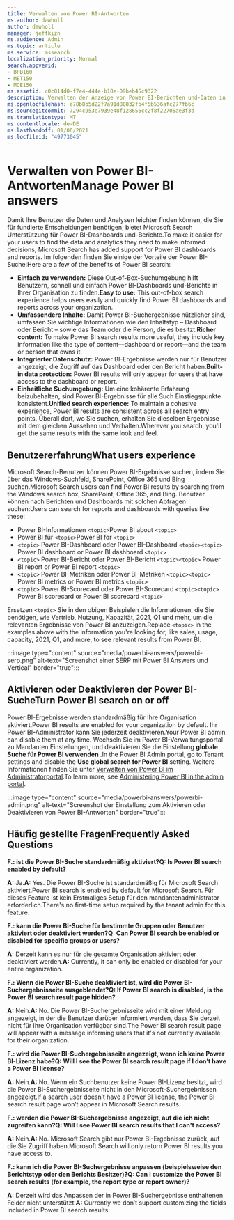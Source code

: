 ```yaml
---
title: Verwalten von Power BI-Antworten
ms.author: dawholl
author: dawholl
manager: jeffkizn
ms.audience: Admin
ms.topic: article
ms.service: mssearch
localization_priority: Normal
search.appverid:
- BFB160
- MET150
- MOE150
ms.assetid: c0c814d0-f7e4-444e-b18e-09beb45c9322
description: Verwalten der Anzeige von Power BI-Berichten und-Daten in Suchergebnissen
ms.openlocfilehash: e78b8b5d22f7a91d80832fb4f5b536afc277fb6c
ms.sourcegitcommit: 7294c953e7939e48f128656cc2f8f22705ae3f3d
ms.translationtype: MT
ms.contentlocale: de-DE
ms.lasthandoff: 01/06/2021
ms.locfileid: "49773045"
---
```

# <a name="manage-power-bi-answers"></a><span data-ttu-id="a53a7-103">Verwalten von Power BI-Antworten</span><span class="sxs-lookup"><span data-stu-id="a53a7-103">Manage Power BI answers</span></span>

<span data-ttu-id="a53a7-104">Damit Ihre Benutzer die Daten und Analysen leichter finden können, die Sie für fundierte Entscheidungen benötigen, bietet Microsoft Search Unterstützung für Power BI-Dashboards und-Berichte.</span><span class="sxs-lookup"><span data-stu-id="a53a7-104">To make it easier for your users to find the data and analytics they need to make informed decisions, Microsoft Search has added support for Power BI dashboards and reports.</span></span> <span data-ttu-id="a53a7-105">Im folgenden finden Sie einige der Vorteile der Power BI-Suche:</span><span class="sxs-lookup"><span data-stu-id="a53a7-105">Here are a few of the benefits of Power BI search:</span></span>

* <span data-ttu-id="a53a7-106">**Einfach zu verwenden:** Diese Out-of-Box-Suchumgebung hilft Benutzern, schnell und einfach Power BI-Dashboards und-Berichte in Ihrer Organisation zu finden.</span><span class="sxs-lookup"><span data-stu-id="a53a7-106">**Easy to use:** This out-of-box search experience helps users easily and quickly find Power BI dashboards and reports across your organization.</span></span>
* <span data-ttu-id="a53a7-107">**Umfassendere Inhalte:** Damit Power BI-Suchergebnisse nützlicher sind, umfassen Sie wichtige Informationen wie den Inhaltstyp – Dashboard oder Bericht – sowie das Team oder die Person, die es besitzt.</span><span class="sxs-lookup"><span data-stu-id="a53a7-107">**Richer content:** To make Power BI search results more useful, they include key information like the type of content—dashboard or report—and the team or person that owns it.</span></span>
* <span data-ttu-id="a53a7-108">**Integrierter Datenschutz:** Power BI-Ergebnisse werden nur für Benutzer angezeigt, die Zugriff auf das Dashboard oder den Bericht haben.</span><span class="sxs-lookup"><span data-stu-id="a53a7-108">**Built-in data protection:** Power BI results will only appear for users that have access to the dashboard or report.</span></span>
* <span data-ttu-id="a53a7-109">**Einheitliche Suchumgebung:** Um eine kohärente Erfahrung beizubehalten, sind Power BI-Ergebnisse für alle Such Einstiegspunkte konsistent.</span><span class="sxs-lookup"><span data-stu-id="a53a7-109">**Unified search experience:** To maintain a cohesive experience, Power BI results are consistent across all search entry points.</span></span> <span data-ttu-id="a53a7-110">Überall dort, wo Sie suchen, erhalten Sie dieselben Ergebnisse mit dem gleichen Aussehen und Verhalten.</span><span class="sxs-lookup"><span data-stu-id="a53a7-110">Wherever you search, you'll get the same results with the same look and feel.</span></span>

## <a name="what-users-experience"></a><span data-ttu-id="a53a7-111">Benutzererfahrung</span><span class="sxs-lookup"><span data-stu-id="a53a7-111">What users experience</span></span>

<span data-ttu-id="a53a7-112">Microsoft Search-Benutzer können Power BI-Ergebnisse suchen, indem Sie über das Windows-Suchfeld, SharePoint, Office 365 und Bing suchen.</span><span class="sxs-lookup"><span data-stu-id="a53a7-112">Microsoft Search users can find Power BI results by searching from the Windows search box, SharePoint, Office 365, and Bing.</span></span> <span data-ttu-id="a53a7-113">Benutzer können nach Berichten und Dashboards mit solchen Abfragen suchen:</span><span class="sxs-lookup"><span data-stu-id="a53a7-113">Users can search for reports and dashboards with queries like these:</span></span>

* <span data-ttu-id="a53a7-114">Power BI-Informationen `<topic>`</span><span class="sxs-lookup"><span data-stu-id="a53a7-114">Power BI about `<topic>`</span></span>
* <span data-ttu-id="a53a7-115">Power BI für `<topic>`</span><span class="sxs-lookup"><span data-stu-id="a53a7-115">Power BI for `<topic>`</span></span>
* <span data-ttu-id="a53a7-116">`<topic>` Power BI-Dashboard oder Power BI-Dashboard `<topic>`</span><span class="sxs-lookup"><span data-stu-id="a53a7-116">`<topic>` Power BI dashboard or Power BI dashboard `<topic>`</span></span>
* <span data-ttu-id="a53a7-117">`<topic>` Power BI-Bericht oder Power BI-Bericht `<topic>`</span><span class="sxs-lookup"><span data-stu-id="a53a7-117">`<topic>` Power BI report or Power BI report `<topic>`</span></span>
* <span data-ttu-id="a53a7-118">`<topic>` Power BI-Metriken oder Power BI-Metriken `<topic>`</span><span class="sxs-lookup"><span data-stu-id="a53a7-118">`<topic>` Power BI metrics or Power BI metrics `<topic>`</span></span>
* <span data-ttu-id="a53a7-119">`<topic>` Power BI-Scorecard oder Power BI-Scorecard `<topic>`</span><span class="sxs-lookup"><span data-stu-id="a53a7-119">`<topic>` Power BI scorecard or Power BI scorecard `<topic>`</span></span>

<span data-ttu-id="a53a7-120">Ersetzen `<topic>` Sie in den obigen Beispielen die Informationen, die Sie benötigen, wie Vertrieb, Nutzung, Kapazität, 2021, Q1 und mehr, um die relevanten Ergebnisse von Power BI anzuzeigen.</span><span class="sxs-lookup"><span data-stu-id="a53a7-120">Replace `<topic>` in the examples above with the information you're looking for, like sales, usage, capacity, 2021, Q1, and more, to see relevant results from Power BI.</span></span>

:::image type="content" source="media/powerbi-answers/powerbi-serp.png" alt-text="Screenshot einer SERP mit Power BI Answers und Vertical" border="true":::

## <a name="turn-power-bi-search-on-or-off"></a><span data-ttu-id="a53a7-122">Aktivieren oder Deaktivieren der Power BI-Suche</span><span class="sxs-lookup"><span data-stu-id="a53a7-122">Turn Power BI search on or off</span></span>

<span data-ttu-id="a53a7-123">Power BI-Ergebnisse werden standardmäßig für Ihre Organisation aktiviert.</span><span class="sxs-lookup"><span data-stu-id="a53a7-123">Power BI results are enabled for your organization by default.</span></span> <span data-ttu-id="a53a7-124">Ihr Power BI-Administrator kann Sie jederzeit deaktivieren.</span><span class="sxs-lookup"><span data-stu-id="a53a7-124">Your Power BI admin can disable them at any time.</span></span> <span data-ttu-id="a53a7-125">Wechseln Sie im Power BI-Verwaltungsportal zu Mandanten Einstellungen, und deaktivieren Sie die Einstellung **globale Suche für Power BI verwenden** .</span><span class="sxs-lookup"><span data-stu-id="a53a7-125">In the Power BI Admin portal, go to Tenant settings and disable the **Use global search for Power BI** setting.</span></span> <span data-ttu-id="a53a7-126">Weitere Informationen finden Sie unter [Verwalten von Power BI im Administratorportal](https://docs.microsoft.com/power-bi/admin/service-admin-portal#use-global-search-for-power-bi-preview).</span><span class="sxs-lookup"><span data-stu-id="a53a7-126">To learn more, see [Administering Power BI in the admin portal](https://docs.microsoft.com/power-bi/admin/service-admin-portal#use-global-search-for-power-bi-preview).</span></span>

:::image type="content" source="media/powerbi-answers/powerbi-admin.png" alt-text="Screenshot der Einstellung zum Aktivieren oder Deaktivieren von Power BI-Antworten" border="true":::

## <a name="frequently-asked-questions"></a><span data-ttu-id="a53a7-128">Häufig gestellte Fragen</span><span class="sxs-lookup"><span data-stu-id="a53a7-128">Frequently Asked Questions</span></span>

<span data-ttu-id="a53a7-129">**F.: ist die Power BI-Suche standardmäßig aktiviert?**</span><span class="sxs-lookup"><span data-stu-id="a53a7-129">**Q: Is Power BI search enabled by default?**</span></span>

<span data-ttu-id="a53a7-130">**A:** Ja.</span><span class="sxs-lookup"><span data-stu-id="a53a7-130">**A:** Yes.</span></span> <span data-ttu-id="a53a7-131">Die Power BI-Suche ist standardmäßig für Microsoft Search aktiviert.</span><span class="sxs-lookup"><span data-stu-id="a53a7-131">Power BI search is enabled by default for Microsoft Search.</span></span> <span data-ttu-id="a53a7-132">Für dieses Feature ist kein Erstmaliges Setup für den mandantenadministrator erforderlich.</span><span class="sxs-lookup"><span data-stu-id="a53a7-132">There's no first-time setup required by the tenant admin for this feature.</span></span>

<span data-ttu-id="a53a7-133">**F.: kann die Power BI-Suche für bestimmte Gruppen oder Benutzer aktiviert oder deaktiviert werden?**</span><span class="sxs-lookup"><span data-stu-id="a53a7-133">**Q: Can Power BI search be enabled or disabled for specific groups or users?**</span></span>

<span data-ttu-id="a53a7-134">**A:** Derzeit kann es nur für die gesamte Organisation aktiviert oder deaktiviert werden.</span><span class="sxs-lookup"><span data-stu-id="a53a7-134">**A:** Currently, it can only be enabled or disabled for your entire organization.</span></span>

<span data-ttu-id="a53a7-135">**F.: Wenn die Power BI-Suche deaktiviert ist, wird die Power BI-Suchergebnisseite ausgeblendet?**</span><span class="sxs-lookup"><span data-stu-id="a53a7-135">**Q: If Power BI search is disabled, is the Power BI search result page hidden?**</span></span>

<span data-ttu-id="a53a7-136">**A:** Nein.</span><span class="sxs-lookup"><span data-stu-id="a53a7-136">**A:** No.</span></span> <span data-ttu-id="a53a7-137">Die Power BI-Suchergebnisseite wird mit einer Meldung angezeigt, in der die Benutzer darüber informiert werden, dass Sie derzeit nicht für Ihre Organisation verfügbar sind.</span><span class="sxs-lookup"><span data-stu-id="a53a7-137">The Power BI search result page will appear with a message informing users that it's not currently available for their organization.</span></span>

<span data-ttu-id="a53a7-138">**F.: wird die Power BI-Suchergebnisseite angezeigt, wenn ich keine Power BI-Lizenz habe?**</span><span class="sxs-lookup"><span data-stu-id="a53a7-138">**Q: Will I see the Power BI search result page if I don’t have a Power BI license?**</span></span>

<span data-ttu-id="a53a7-139">**A:** Nein.</span><span class="sxs-lookup"><span data-stu-id="a53a7-139">**A:** No.</span></span> <span data-ttu-id="a53a7-140">Wenn ein Suchbenutzer keine Power BI-Lizenz besitzt, wird die Power BI-Suchergebnisseite nicht in den Microsoft-Suchergebnissen angezeigt.</span><span class="sxs-lookup"><span data-stu-id="a53a7-140">If a search user doesn’t have a Power BI license, the Power BI search result page won’t appear in Microsoft Search results.</span></span>

<span data-ttu-id="a53a7-141">**F.: werden die Power BI-Suchergebnisse angezeigt, auf die ich nicht zugreifen kann?**</span><span class="sxs-lookup"><span data-stu-id="a53a7-141">**Q: Will I see Power BI search results that I can't access?**</span></span>

<span data-ttu-id="a53a7-142">**A:** Nein.</span><span class="sxs-lookup"><span data-stu-id="a53a7-142">**A:** No.</span></span> <span data-ttu-id="a53a7-143">Microsoft Search gibt nur Power BI-Ergebnisse zurück, auf die Sie Zugriff haben.</span><span class="sxs-lookup"><span data-stu-id="a53a7-143">Microsoft Search will only return Power BI results you have access to.</span></span>

<span data-ttu-id="a53a7-144">**F.: kann ich die Power BI-Suchergebnisse anpassen (beispielsweise den Berichtstyp oder den Berichts Besitzer)?**</span><span class="sxs-lookup"><span data-stu-id="a53a7-144">**Q: Can I customize the Power BI search results (for example, the report type or report owner)?**</span></span>

<span data-ttu-id="a53a7-145">**A:** Derzeit wird das Anpassen der in Power BI-Suchergebnisse enthaltenen Felder nicht unterstützt.</span><span class="sxs-lookup"><span data-stu-id="a53a7-145">**A:** Currently we don’t support customizing the fields included in Power BI search results.</span></span>
